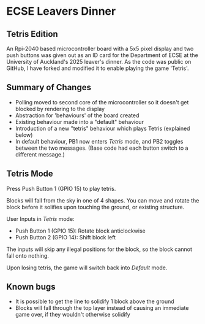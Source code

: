 # ECSE Leavers Dinner
## Tetris Edition

An Rpi-2040 based microcontroller board with a 5x5 pixel display and two push buttons was given out as an ID card for the Department of ECSE at the University of Auckland's 2025 leaver's dinner. As the code was public on GitHub, I have forked and modified it to enable playing the game 'Tetris'.

## Summary of Changes

- Polling moved to second core of the microcontroller so it doesn't get blocked by rendering to the display
- Abstraction for 'behaviours' of the board created
- Existing behaviour made into a "default" behaviour
- Introduction of a new "tetris" behaviour which plays Tetris (explained below)
- In default behaviour, PB1 now enters *Tetris* mode, and PB2 toggles between the two messages. (Base code had each button switch to a different message.)

## Tetris Mode

Press Push Button 1 (GPIO 15) to play tetris.

Blocks will fall from the sky in one of 4 shapes. You can move and rotate the block before it solifies upon touching the ground, or existing structure.

User Inputs in *Tetris* mode:
- Push Button 1 (GPIO 15): Rotate block anticlockwise
- Push Button 2 (GPIO 14): Shift block left

The inputs will skip any illegal positions for the block, so the block cannot fall onto nothing.

Upon losing tetris, the game will switch back into *Default* mode.

## Known bugs
- It is possible to get the line to solidify 1 block above the ground
- Blocks will fall through the top layer instead of causing an immediate game over, if they wouldn't otherwise solidify